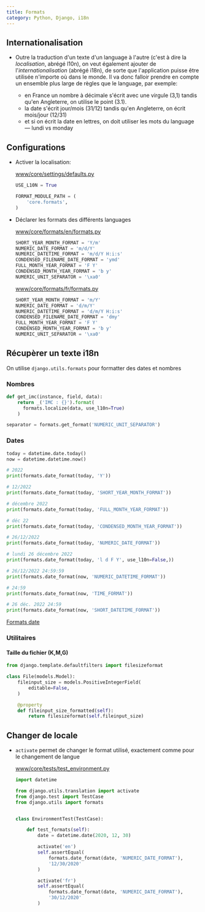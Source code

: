 ```yaml
---
title: Formats
category: Python, Django, i18n
---
```


## Internationalisation

* Outre la traduction d'un texte d'un language à l'autre (c'est à dire la *localisation*, abrégé l10n), on veut également ajouter de l'*internationalisation* (abrégé i18n), de sorte que l'application puisse être utilisée n'importe où dans le monde. Il va donc falloir prendre en compte un ensemble plus large de règles que le language, par exemple:

  - en France un nombre à décimale s'écrit avec une virgule (3,1) tandis qu'en Angleterre, on utilise le point (3.1).
  - la date s'écrit jour/mois (31/12) tandis qu'en Angleterre, on écrit mois/jour (12/31)
  - et si on écrit la date en lettres, on doit utiliser les mots du language — lundi vs monday

## Configurations

* Activer la localisation:

  <ins>www/core/settings/defaults.py</ins>

  ``` python
  USE_L10N = True

  FORMAT_MODULE_PATH = (
      'core.formats',
  )
  ```

* Déclarer les formats des différents languages

  <ins>www/core/formats/en/formats.py</ins>

  ``` python
  SHORT_YEAR_MONTH_FORMAT = 'Y/m'
  NUMERIC_DATE_FORMAT = 'm/d/Y'
  NUMERIC_DATETIME_FORMAT = 'm/d/Y H:i:s'
  CONDENSED_FILENAME_DATE_FORMAT = 'ymd'
  FULL_MONTH_YEAR_FORMAT = 'F Y'
  CONDENSED_MONTH_YEAR_FORMAT = 'b y'
  NUMERIC_UNIT_SEPARATOR = '\xa0'
  ```

  <ins>www/core/formats/fr/formats.py</ins>

  ``` python
  SHORT_YEAR_MONTH_FORMAT = 'm/Y'
  NUMERIC_DATE_FORMAT = 'd/m/Y'
  NUMERIC_DATETIME_FORMAT = 'd/m/Y H:i:s'
  CONDENSED_FILENAME_DATE_FORMAT = 'dmy'
  FULL_MONTH_YEAR_FORMAT = 'F Y'
  CONDENSED_MONTH_YEAR_FORMAT = 'b y'
  NUMERIC_UNIT_SEPARATOR = '\xa0'
  ```

## Récupèrer un texte i18n

On utilise `django.utils.formats` pour formatter des dates et nombres

### Nombres

``` python
def get_imc(instance, field, data):
    return _('IMC : {}').format(
      formats.localize(data, use_l10n=True)
    )
```

``` python
separator = formats.get_format('NUMERIC_UNIT_SEPARATOR')
```

### Dates

  ``` python
  today = datetime.date.today()
  now = datetime.datetime.now()

  # 2022
  print(formats.date_format(today, 'Y'))

  # 12/2022
  print(formats.date_format(today, 'SHORT_YEAR_MONTH_FORMAT'))

  # décembre 2022
  print(formats.date_format(today, 'FULL_MONTH_YEAR_FORMAT'))

  # déc 22
  print(formats.date_format(today, 'CONDENSED_MONTH_YEAR_FORMAT'))

  # 26/12/2022
  print(formats.date_format(today, 'NUMERIC_DATE_FORMAT'))

  # lundi 26 décembre 2022
  print(formats.date_format(today, 'l d F Y', use_l10n=False,))

  # 26/12/2022 24:59:59
  print(formats.date_format(now, 'NUMERIC_DATETIME_FORMAT'))

  # 24:59
  print(formats.date_format(now, 'TIME_FORMAT'))

  # 26 déc. 2022 24:59
  print(formats.date_format(now, 'SHORT_DATETIME_FORMAT'))
  ```

  [Formats date](https://docs.djangoproject.com/en/4.1/ref/templates/builtins/#std-templatefilter-date)

### Utilitaires

#### Taille du fichier (K,M,G)

``` python
from django.template.defaultfilters import filesizeformat

class File(models.Model):
    fileinput_size = models.PositiveIntegerField(
        editable=False,
    )

    @property
    def fileinput_size_formatted(self):
        return filesizeformat(self.fileinput_size)
```

## Changer de locale

* `activate` permet de changer le format utilisé, exactement comme pour le changement de langue

  <ins>www/core/tests/test_environment.py</ins>

  ``` python
  import datetime

  from django.utils.translation import activate
  from django.test import TestCase
  from django.utils import formats


  class EnvironmentTest(TestCase):

      def test_formats(self):
          date = datetime.date(2020, 12, 30)

          activate('en')
          self.assertEqual(
              formats.date_format(date, 'NUMERIC_DATE_FORMAT'),
              '12/30/2020'
          )

          activate('fr')
          self.assertEqual(
              formats.date_format(date, 'NUMERIC_DATE_FORMAT'),
              '30/12/2020'
          )
  ```
